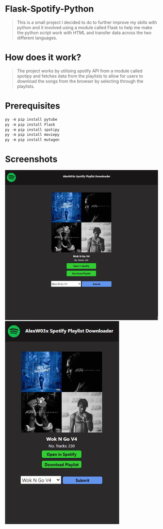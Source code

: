 # Flask-Spotify-Python
> This is a small project I decided to do to further improve my skills with python and it involved using a module called Flask to help me make the python script work with HTML and transfer data across the two different languages.

# How does it work?
> The project works by utilising spotify API from a module called spotipy and fetches data from the playlists to allow for users to download the songs from the browser by selecting through the playlists.

# Prerequisites
```python
py -m pip install pytube
py -m pip install Flask
py -m pip install spotipy
py -m pip install moviepy
py -m pip install mutagen
```

# Screenshots
![Website Large](/Screenshots/PlaylistDownloader.jpg)
![Website Small](/Screenshots/Responsive.jpg)
